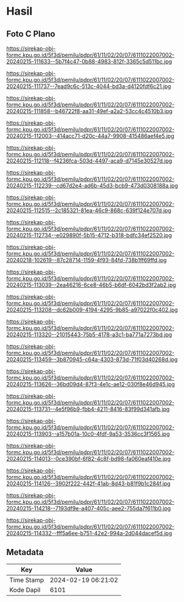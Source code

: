 # Hasil

## Foto C Plano

https://sirekap-obj-formc.kpu.go.id/5f3d/pemilu/pdpr/61/11/02/20/07/6111022007002-20240215-111633--5b7f4c47-0b88-4983-812f-3365c5d511bc.jpg

https://sirekap-obj-formc.kpu.go.id/5f3d/pemilu/pdpr/61/11/02/20/07/6111022007002-20240215-111737--7ead9c6c-513c-4044-bd3a-d4120fdf6c21.jpg

https://sirekap-obj-formc.kpu.go.id/5f3d/pemilu/pdpr/61/11/02/20/07/6111022007002-20240215-111858--b46722f8-aa31-49ef-a2a2-53cc4c4510b3.jpg

https://sirekap-obj-formc.kpu.go.id/5f3d/pemilu/pdpr/61/11/02/20/07/6111022007002-20240215-112003--414acc71-d20c-44a7-9908-415486aef4e5.jpg

https://sirekap-obj-formc.kpu.go.id/5f3d/pemilu/pdpr/61/11/02/20/07/6111022007002-20240215-112118--f4236fca-503d-4497-aca9-d7145e30527d.jpg

https://sirekap-obj-formc.kpu.go.id/5f3d/pemilu/pdpr/61/11/02/20/07/6111022007002-20240215-112239--cd67d2e4-ad6b-45d3-bcb9-473d0308188a.jpg

https://sirekap-obj-formc.kpu.go.id/5f3d/pemilu/pdpr/61/11/02/20/07/6111022007002-20240215-112515--2c185321-81ea-46c9-868c-639f124e707d.jpg

https://sirekap-obj-formc.kpu.go.id/5f3d/pemilu/pdpr/61/11/02/20/07/6111022007002-20240215-112734--e029890f-5b15-4712-b318-bdfc34ef2520.jpg

https://sirekap-obj-formc.kpu.go.id/5f3d/pemilu/pdpr/61/11/02/20/07/6111022007002-20240218-102619--87c28714-1159-4f93-84fd-738b1ff69ffd.jpg

https://sirekap-obj-formc.kpu.go.id/5f3d/pemilu/pdpr/61/11/02/20/07/6111022007002-20240215-113039--2ea46216-6ce8-46b5-b6df-6042bd3f2ab2.jpg

https://sirekap-obj-formc.kpu.go.id/5f3d/pemilu/pdpr/61/11/02/20/07/6111022007002-20240215-113208--dc62b009-4194-4295-9b85-a97022f0c402.jpg

https://sirekap-obj-formc.kpu.go.id/5f3d/pemilu/pdpr/61/11/02/20/07/6111022007002-20240215-113320--21015443-75b5-4178-a3c1-ba771a7273bd.jpg

https://sirekap-obj-formc.kpu.go.id/5f3d/pemilu/pdpr/61/11/02/20/07/6111022007002-20240215-113459--3b870945-c64a-4303-873d-71f03d40268d.jpg

https://sirekap-obj-formc.kpu.go.id/5f3d/pemilu/pdpr/61/11/02/20/07/6111022007002-20240215-113626--36bd09d4-87f3-4e1c-ae12-030f8e46d945.jpg

https://sirekap-obj-formc.kpu.go.id/5f3d/pemilu/pdpr/61/11/02/20/07/6111022007002-20240215-113731--4e5f96b9-fbb4-4211-8416-83f99d341afb.jpg

https://sirekap-obj-formc.kpu.go.id/5f3d/pemilu/pdpr/61/11/02/20/07/6111022007002-20240215-113903--a157b01a-10c0-4fdf-9a53-3536cc3f1565.jpg

https://sirekap-obj-formc.kpu.go.id/5f3d/pemilu/pdpr/61/11/02/20/07/6111022007002-20240215-114013--0ce390bf-6f82-4c8f-bd98-fa060eaf410e.jpg

https://sirekap-obj-formc.kpu.go.id/5f3d/pemilu/pdpr/61/11/02/20/07/6111022007002-20240215-114126--3902f222-442f-41ab-8d43-b81f9b1c284f.jpg

https://sirekap-obj-formc.kpu.go.id/5f3d/pemilu/pdpr/61/11/02/20/07/6111022007002-20240215-114218--7193df9e-a407-405c-aee2-755da7f611b0.jpg

https://sirekap-obj-formc.kpu.go.id/5f3d/pemilu/pdpr/61/11/02/20/07/6111022007002-20240215-114332--fff5a6ee-b751-42e2-994a-2d044dacef5d.jpg


## Metadata

| Key        | Value               |
| ---------- | ------------------- |
| Time Stamp | 2024-02-19 06:21:02 |
| Kode Dapil | 6101                |



